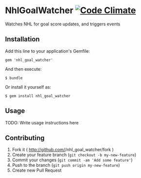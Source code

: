 # NhlGoalWatcher [![Code Climate](https://codeclimate.com/github/adamkrone/nhl-goal-watcher.png)](https://codeclimate.com/github/adamkrone/nhl-goal-watcher)

Watches NHL for goal score updates, and triggers events

## Installation

Add this line to your application's Gemfile:

    gem 'nhl_goal_watcher'

And then execute:

    $ bundle

Or install it yourself as:

    $ gem install nhl_goal_watcher

## Usage

TODO: Write usage instructions here

## Contributing

1. Fork it ( http://github.com/<my-github-username>/nhl_goal_watcher/fork )
2. Create your feature branch (`git checkout -b my-new-feature`)
3. Commit your changes (`git commit -am 'Add some feature'`)
4. Push to the branch (`git push origin my-new-feature`)
5. Create new Pull Request
